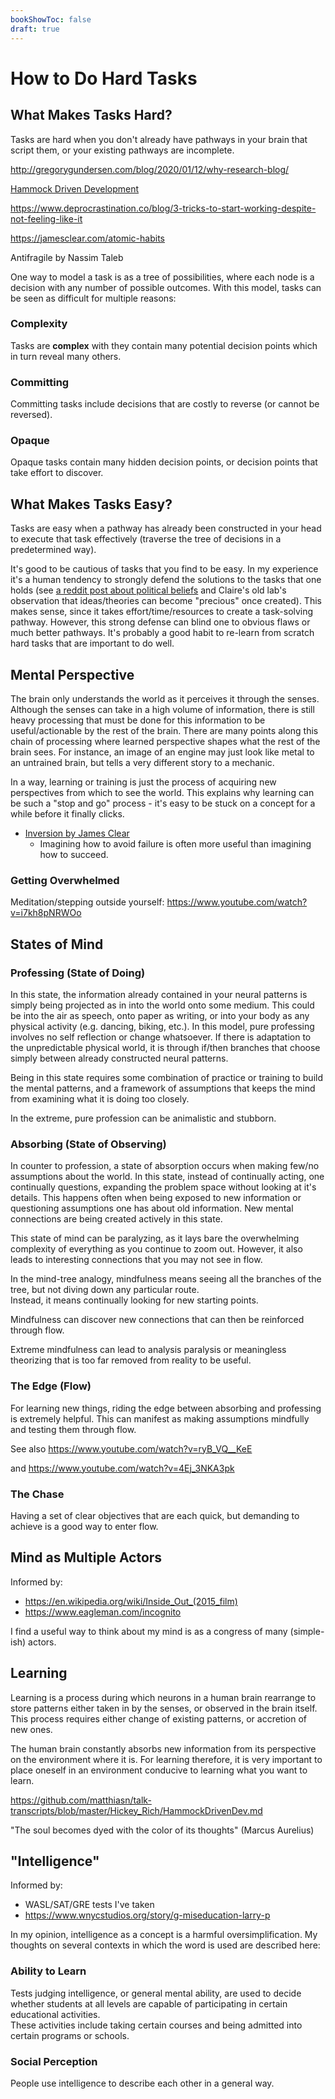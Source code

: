 ```yaml
---
bookShowToc: false
draft: true
---
```


# How to Do Hard Tasks

## What Makes Tasks Hard?

Tasks are hard when you don't already have pathways in your brain that script
them, or your existing pathways are incomplete.

http://gregorygundersen.com/blog/2020/01/12/why-research-blog/

[Hammock Driven Development](https://www.youtube.com/watch?v=f84n5oFoZBc)

https://www.deprocrastination.co/blog/3-tricks-to-start-working-despite-not-feeling-like-it

https://jamesclear.com/atomic-habits

Antifragile by Nassim Taleb

One way to model a task is as a tree of possibilities, where each node is a
decision with any number of possible outcomes.  With this model, tasks can be
seen as difficult for multiple reasons:

### Complexity

Tasks are **complex** with they contain many potential decision points which in
turn reveal many others.

### Committing

Committing tasks include decisions that are costly to reverse (or
cannot be reversed).

### Opaque

Opaque tasks contain many hidden decision points, or decision points that take
effort to discover.


## What Makes Tasks Easy?

Tasks are easy when a pathway has already been constructed in your head to
execute that task effectively (traverse the tree of decisions in a
predetermined way).

It's good to be cautious of tasks that you find to be easy.  In my experience
it's a human tendency to strongly defend the solutions to the tasks that one
holds (see [a reddit post about political
beliefs](https://www.reddit.com/r/dataisbeautiful/comments/iu865f/oc_i_did_some_presidential_economic_statistics_to/g5k93df/)
and Claire's old lab's observation that ideas/theories can become "precious"
once created).  This makes sense, since it takes effort/time/resources to
create a task-solving pathway.  However, this strong defense can blind one to
obvious flaws or much better pathways.  It's probably a good habit to re-learn
from scratch hard tasks that are important to do well.


## Mental Perspective

The brain only understands the world as it perceives it through the senses.
Although the senses can take in a high volume of information, there is still
heavy processing that must be done for this information to be useful/actionable
by the rest of the brain.  There are many points along this chain of processing
where learned perspective shapes what the rest of the brain sees.  For instance,
an image of an engine may just look like metal to an untrained brain, but tells
a very different story to a mechanic.  

In a way, learning or training is just the process of acquiring new perspectives
from which to see the world.  This explains why learning can be such a "stop and
go" process - it's easy to be stuck on a concept for a while before it finally
clicks.  

- [Inversion by James Clear](https://jamesclear.com/inversion)
  - Imagining how to avoid failure is often more useful than imagining how to
    succeed.

### Getting Overwhelmed

Meditation/stepping outside yourself:
https://www.youtube.com/watch?v=i7kh8pNRWOo


## States of Mind

### Professing (State of Doing)

In this state, the information already contained in your neural patterns is
simply being projected as in into the world onto some medium.  This could be
into the air as speech, onto paper as writing, or into your body as any physical
activity (e.g. dancing, biking, etc.).  In this model, pure professing involves
no self reflection or change whatsoever.  If there is adaptation to the
unpredictable physical world, it is through if/then branches that choose simply
between already constructed neural patterns.  

Being in this state requires some combination of practice or training to build
the mental patterns, and a framework of assumptions that keeps the mind from
examining what it is doing too closely.  

In the extreme, pure profession can be animalistic and stubborn.  

### Absorbing (State of Observing)

In counter to profession, a state of absorption occurs when making few/no
assumptions about the world.  In this state, instead of continually acting, one
continually questions, expanding the problem space without looking at it's
details.  This happens often when being exposed to new information or
questioning assumptions one has about old information.  New mental connections
are being created actively in this state.

This state of mind can be paralyzing, as it lays bare the overwhelming
complexity of everything as you continue to zoom out.  However, it also leads to
interesting connections that you may not see in flow.


In the mind-tree analogy, mindfulness means seeing all the branches of the tree,
but not diving down any particular route.  
Instead, it means continually looking for new starting points.

Mindfulness can discover new connections that can then be reinforced through
flow.

Extreme mindfulness can lead to analysis paralysis or meaningless theorizing
that is too far removed from reality to be useful. 

### The Edge (Flow)

For learning new things, riding the edge between absorbing and professing is
extremely helpful.  This can manifest as making assumptions mindfully and
testing them through flow.  

See also https://www.youtube.com/watch?v=ryB_VQ__KeE

and https://www.youtube.com/watch?v=4Ej_3NKA3pk


### The Chase

Having a set of clear objectives that are each quick, but demanding to achieve
is a good way to enter flow.



## Mind as Multiple Actors

Informed by:
 - https://en.wikipedia.org/wiki/Inside_Out_(2015_film)
 - https://www.eagleman.com/incognito

I find a useful way to think about my mind is as a congress of many (simple-ish)
actors.


## Learning

Learning is a process during which neurons in a human brain rearrange to store
patterns either taken in by the senses, or observed in the brain itself.
This process requires either change of existing patterns, or accretion of new
ones.

The human brain constantly absorbs new information from its perspective on the
environment where it is.
For learning therefore, it is very important to place oneself in an environment
conducive to learning what you want to learn.

https://github.com/matthiasn/talk-transcripts/blob/master/Hickey_Rich/HammockDrivenDev.md

"The soul becomes dyed with the color of its thoughts" (Marcus Aurelius)


## "Intelligence"

Informed by:
 - WASL/SAT/GRE tests I've taken
 - https://www.wnycstudios.org/story/g-miseducation-larry-p

In my opinion, intelligence as a concept is a harmful oversimplification.  My
thoughts on several contexts in which the word is used are described here:

### Ability to Learn


Tests judging intelligence, or general mental ability, are used to decide
whether students at all levels are capable of participating in certain
educational activities.  
These activities include taking certain courses and being admitted into certain
programs or schools.


### Social Perception

People use intelligence to describe each other in a general way.  
